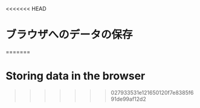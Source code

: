 
<<<<<<< HEAD
# ブラウザへのデータの保存
=======
# Storing data in the browser
>>>>>>> 027933531e121650120f7e8385f691de99af12d2
